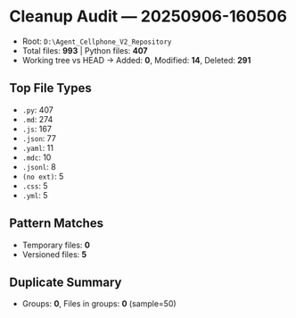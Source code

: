 # Cleanup Audit — 20250906-160506
- Root: `D:\Agent_Cellphone_V2_Repository`
- Total files: **993**  |  Python files: **407**
- Working tree vs HEAD → Added: **0**, Modified: **14**, Deleted: **291**

## Top File Types
- `.py`: 407
- `.md`: 274
- `.js`: 167
- `.json`: 77
- `.yaml`: 11
- `.mdc`: 10
- `.jsonl`: 8
- `(no ext)`: 5
- `.css`: 5
- `.yml`: 5

## Pattern Matches
- Temporary files: **0**
- Versioned files: **5**

## Duplicate Summary
- Groups: **0**, Files in groups: **0** (sample=50)